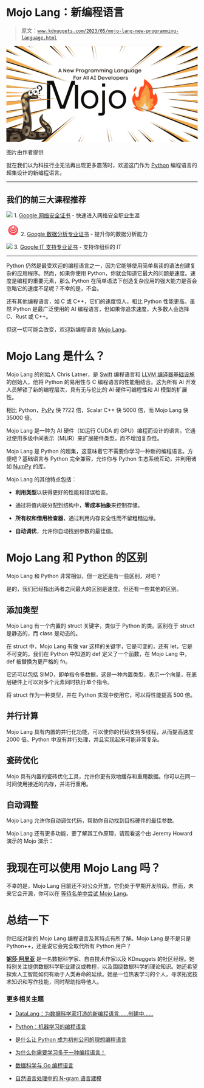 # Mojo Lang：新编程语言

> 原文：[`www.kdnuggets.com/2023/05/mojo-lang-new-programming-language.html`](https://www.kdnuggets.com/2023/05/mojo-lang-new-programming-language.html)

![Mojo Lang：新编程语言](img/c109f51f211324926cfb1ab901422d95.png)

图片由作者提供

就在我们以为科技行业无法再出现更多震荡时，欢迎这门作为 [Python](https://www.python.org/) 编程语言的超集设计的新编程语言。

* * *

## 我们的前三大课程推荐

![](img/0244c01ba9267c002ef39d4907e0b8fb.png) 1\. [Google 网络安全证书](https://www.kdnuggets.com/google-cybersecurity) - 快速进入网络安全职业生涯

![](img/e225c49c3c91745821c8c0368bf04711.png) 2\. [Google 数据分析专业证书](https://www.kdnuggets.com/google-data-analytics) - 提升你的数据分析能力

![](img/0244c01ba9267c002ef39d4907e0b8fb.png) 3\. [Google IT 支持专业证书](https://www.kdnuggets.com/google-itsupport) - 支持你组织的 IT

* * *

Python 仍然是最受欢迎的编程语言之一，因为它能够使用简单易读的语法创建复杂的应用程序。然而，如果你使用 Python，你就会知道它最大的问题是速度。速度是编程的重要元素，那么 Python 在简单语法下创造复杂应用的强大能力是否会忽略它的速度不足呢？不幸的是，不会。

还有其他编程语言，如 C 或 C++，它们的速度惊人，相比 Python 性能更高。虽然 Python 是最广泛使用的 AI 编程语言，但如果你追求速度，大多数人会选择 C、Rust 或 C++。

但这一切可能会改变，欢迎新编程语言 [Mojo Lang](https://www.modular.com/mojo)。

# Mojo Lang 是什么？

Mojo Lang 的创始人 Chris Latner，是 [Swift](https://docs.swift.org/swift-book/documentation/the-swift-programming-language/) 编程语言和 [LLVM 编译器基础设施](https://llvm.org/) 的创始人，他将 Python 的易用性与 C 编程语言的性能相结合。这为所有 AI 开发人员解锁了新的编程层次，具有无与伦比的 AI 硬件可编程性和 AI 模型的扩展性。

相比 Python，[PyPy](https://www.pypy.org/) 快 ??22 倍，Scalar C++ 快 5000 倍，而 Mojo Lang 快 35000 倍。

Mojo Lang 是一种为 AI 硬件（如运行 CUDA 的 GPU）编程而设计的语言。它通过使用多级中间表示（MLIR）来扩展硬件类型，而不增加复杂性。

Mojo Lang 是 Python 的超集，这意味着它不需要你学习一种新的编程语言。方便吧？基础语言与 Python 完全兼容，允许你与 Python 生态系统互动，并利用诸如 [NumPy](https://numpy.org/) 的库。

Mojo Lang 的其他特点包括：

+   **利用类型**以获得更好的性能和错误检查。

+   通过将值内联分配到结构中，**零成本抽象**来控制存储。

+   **所有权和借用检查器**，通过利用内存安全性而不留粗糙边缘。

+   **自动调优**，允许你自动找到参数的最佳值。

# Mojo Lang 和 Python 的区别

Mojo Lang 和 Python 非常相似，但一定还是有一些区别，对吧？

是的，我们已经指出两者之间最大的区别是速度。但还有一些其他的区别。

## 添加类型

Mojo Lang 有一个内置的 struct 关键字，类似于 Python 的类。区别在于 struct 是静态的，而 class 是动态的。

在 struct 中，Mojo Lang 有像 var 这样的关键字，它是可变的，还有 let，它是不可变的。我们在 Python 中知道的 def 定义了一个函数，在 Mojo Lang 中，def 被替换为更严格的 fn。

它还可以包括 SIMD，即单指令多数据，这是一种内置类型，表示一个向量，在底层硬件上可以对多个元素同时执行单个指令。

将 struct 作为一种类型，并在 Python 实现中使用它，可以将性能提高 500 倍。

## 并行计算

Mojo Lang 具有内置的并行化功能，可以使你的代码支持多线程，从而提高速度 2000 倍。Python 中没有并行处理，并且实现起来可能非常复杂。

## 瓷砖优化

Mojo 具有内置的瓷砖优化工具，允许你更有效地缓存和重用数据。你可以在同一时间使用接近的内存，并进行重用。

## 自动调整

Mojo Lang 允许你自动调优代码，帮助你自动找到目标硬件的最佳参数。

Mojo Lang 还有更多功能，要了解其工作原理，请观看这个由 Jeremy Howard 演示的 Mojo 演示：

# 我现在可以使用 Mojo Lang 吗？

不幸的是，Mojo Lang 目前还不对公众开放，它仍处于早期开发阶段。然而，未来它会开源，你可以在 [等待名单中尝试 Mojo Lang](https://www.modular.com/get-started)。

# 总结一下

你已经对新的 Mojo Lang 编程语言及其特点有所了解。Mojo Lang 是不是只是 Python++，还是说它会完全取代所有 Python 用户？

**[妮莎·阿里亚](https://www.linkedin.com/in/nisha-arya-ahmed/)** 是一名数据科学家、自由技术作家以及 KDnuggets 的社区经理。她特别关注提供数据科学职业建议或教程，以及围绕数据科学的理论知识。她还希望探索人工智能如何有助于人类寿命的延续。她是一位热衷学习的个人，寻求拓宽技术知识和写作技能，同时帮助指导他人。

### 更多相关主题

+   [DataLang：为数据科学家打造的新编程语言……创建中……](https://www.kdnuggets.com/2023/04/datalang-new-programming-language-data-scientists-chatgpt.html)

+   [Python：机器学习的编程语言](https://www.kdnuggets.com/2022/06/mlm-python-programming-language-machine-learning.html)

+   [是什么让 Python 成为初创公司的理想编程语言](https://www.kdnuggets.com/2021/12/makes-python-ideal-programming-language-startups.html)

+   [为什么你需要学习多于一种编程语言！](https://www.kdnuggets.com/2022/06/need-learn-one-programming-language.html)

+   [数据科学与 Go 编程语言](https://www.kdnuggets.com/2024/03/nwu-data-science-go-programming-language)

+   [自然语言处理中的 N-gram 语言建模](https://www.kdnuggets.com/2022/06/ngram-language-modeling-natural-language-processing.html)
